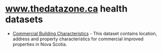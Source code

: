 # www.thedatazone.ca health datasets
* [Commercial Building Characteristics](https://www.thedatazone.ca/d/9ac6-zg6i) - This dataset contains location, address and property characteristics for commercial improved properties in Nova Scotia.